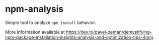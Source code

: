 # npm-analysis
Simple tool to analyze `npm install` behavior. 

More information available at https://dev.to/pavel-zeman/demystifying-npm-package-installation-insights-analysis-and-optimization-tips-4nmj.